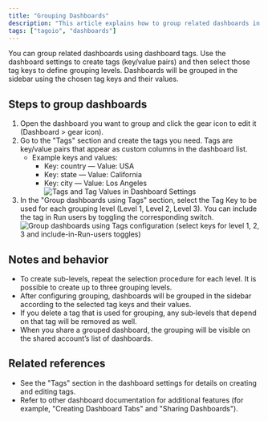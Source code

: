 ```yaml
---
title: "Grouping Dashboards"
description: "This article explains how to group related dashboards in TagoIO using dashboard tags and how to configure up to three grouping levels so dashboards appear organized in the sidebar."
tags: ["tagoio", "dashboards"]
---
```

You can group related dashboards using dashboard tags. Use the dashboard settings to create tags (key/value pairs) and then select those tag keys to define grouping levels. Dashboards will be grouped in the sidebar using the chosen tag keys and their values.

## Steps to group dashboards

1. Open the dashboard you want to group and click the gear icon to edit it (Dashboard > gear icon).
2. Go to the "Tags" section and create the tags you need. Tags are key/value pairs that appear as custom columns in the dashboard list.
   - Example keys and values:  
     - Key: country — Value: USA  
     - Key: state — Value: California  
     - Key: city — Value: Los Angeles
   ![Tags and Tag Values in Dashboard Settings](/docs_imagem/tagoio/grouping-dashboards-2.png)
3. In the "Group dashboards using Tags" section, select the Tag Key to be used for each grouping level (Level 1, Level 2, Level 3). You can include the tag in Run users by toggling the corresponding switch.
   ![Group dashboards using Tags configuration (select keys for level 1, 2, 3 and include-in-Run-users toggles)](/docs_imagem/tagoio/grouping-dashboards-2.png)

## Notes and behavior

- To create sub-levels, repeat the selection procedure for each level. It is possible to create up to three grouping levels.
- After configuring grouping, dashboards will be grouped in the sidebar according to the selected tag keys and their values.
- If you delete a tag that is used for grouping, any sub‑levels that depend on that tag will be removed as well.
- When you share a grouped dashboard, the grouping will be visible on the shared account’s list of dashboards.

## Related references

- See the "Tags" section in the dashboard settings for details on creating and editing tags.
- Refer to other dashboard documentation for additional features (for example, "Creating Dashboard Tabs" and "Sharing Dashboards").